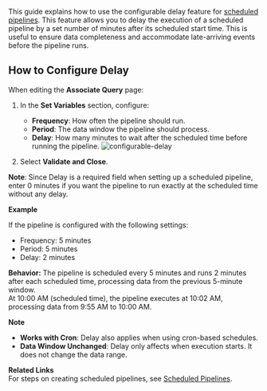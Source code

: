 
This guide explains how to use the configurable delay feature for [scheduled pipelines](../use-pipelines/).
This feature allows you to delay the execution of a scheduled pipeline by a set number of minutes after its scheduled start time. This is useful to ensure data completeness and accommodate late-arriving events before the pipeline runs.

## How to Configure Delay

When editing the **Associate Query** page:

1. In the **Set Variables** section, configure:  

    - **Frequency**: How often the pipeline should run.  
    - **Period**: The data window the pipeline should process.  
    - **Delay**: How many minutes to wait after the scheduled time before running the pipeline.
![configurable-delay](../../images/scheduled-pipeline-config-delay.png)

2. Select **Validate and Close**.

**Note**: Since Delay is a required field when setting up a scheduled pipeline, enter 0 minutes if you want the pipeline to run exactly at the scheduled time without any delay.

**Example**

If the pipeline is configured with the following settings:

- Frequency: 5 minutes  
- Period: 5 minutes  
- Delay: 2 minutes

**Behavior:** The pipeline is scheduled every 5 minutes and runs 2 minutes after each scheduled time, processing data from the previous 5-minute window.  
At 10:00 AM (scheduled time), the pipeline executes at 10:02 AM, processing data from 9:55 AM to 10:00 AM.

**Note**

- **Works with Cron**: Delay also applies when using cron-based schedules.  
- **Data Window Unchanged**: Delay only affects when execution starts. It does not change the data range.

**Related Links**<br>
For steps on creating scheduled pipelines, see [Scheduled Pipelines](../use-pipelines/).  


